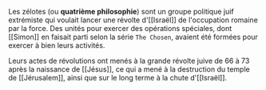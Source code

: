 Les zélotes (ou **quatrième philosophie**) sont un groupe politique juif extrémiste qui voulait lancer une révolte d'[[Israël]] de l'occupation romaine par la force.
Des unités pour exercer des opérations spéciales, dont [[Simon]] en faisait parti selon la série `The Chosen`, avaient été formées pour exercer à bien leurs activités.

Leurs actes de révolutions ont menés à la grande révolte juive de 66 à 73 après la naissance de [[Jésus]], ce qui a mené à la destruction du temple de [[Jérusalem]], ainsi que sur le long terme à la chute d'[[Israël]].